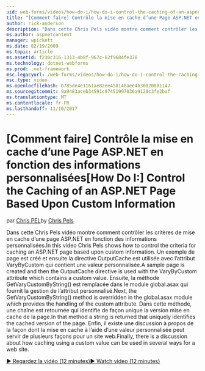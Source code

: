 ```yaml
---
uid: web-forms/videos/how-do-i/how-do-i-control-the-caching-of-an-aspnet-page-based-upon-custom-information
title: "[Comment faire] Contrôle la mise en cache d’une Page ASP.NET en fonction des informations personnalisées | Documents Microsoft"
author: rick-anderson
description: "Dans cette Chris Pels vidéo montre comment contrôler les critères de mise en cache d’une page ASP.NET en fonction des informations personnalisées. Un exemple de page est créée et ensuite l’o..."
ms.author: aspnetcontent
manager: wpickett
ms.date: 02/19/2009
ms.topic: article
ms.assetid: f230c316-1313-4b8f-967c-62f9684fe378
ms.technology: dotnet-webforms
ms.prod: .net-framework
msc.legacyurl: /web-forms/videos/how-do-i/how-do-i-control-the-caching-of-an-aspnet-page-based-upon-custom-information
msc.type: video
ms.openlocfilehash: b785de4e1161ae82ee458148aee4b30820801147
ms.sourcegitcommit: 9a9483aceb34591c97451997036a9120c3fe2baf
ms.translationtype: MT
ms.contentlocale: fr-FR
ms.lasthandoff: 11/10/2017
---
```

<a name="how-do-i-control-the-caching-of-an-aspnet-page-based-upon-custom-information"></a><span data-ttu-id="2412c-104">[Comment faire] Contrôle la mise en cache d’une Page ASP.NET en fonction des informations personnalisées</span><span class="sxs-lookup"><span data-stu-id="2412c-104">[How Do I:] Control the Caching of an ASP.NET Page Based Upon Custom Information</span></span>
====================
<span data-ttu-id="2412c-105">par [Chris PEL](https://twitter.com/chrispels)</span><span class="sxs-lookup"><span data-stu-id="2412c-105">by [Chris Pels](https://twitter.com/chrispels)</span></span>

<span data-ttu-id="2412c-106">Dans cette Chris Pels vidéo montre comment contrôler les critères de mise en cache d’une page ASP.NET en fonction des informations personnalisées.</span><span class="sxs-lookup"><span data-stu-id="2412c-106">In this video Chris Pels shows how to control the criteria for caching an ASP.NET page based upon custom information.</span></span> <span data-ttu-id="2412c-107">Un exemple de page est créé et ensuite la directive OutputCache est utilisée avec l’attribut VaryByCustom qui contient une valeur personnalisée.</span><span class="sxs-lookup"><span data-stu-id="2412c-107">A sample page is created and then the OutputCache directive is used with the VaryByCustom attribute which contains a custom value.</span></span> <span data-ttu-id="2412c-108">Ensuite, la méthode GetVaryCustomByString() est remplacée dans le module global.asax qui fournit la gestion de l’attribut personnalisé.</span><span class="sxs-lookup"><span data-stu-id="2412c-108">Next, the GetVaryCustomByString() method is overridden in the global.asax module which provides the handling of the custom attribute.</span></span> <span data-ttu-id="2412c-109">Dans cette méthode, une chaîne est retournée qui identifie de façon unique la version mise en cache de la page.</span><span class="sxs-lookup"><span data-stu-id="2412c-109">In that method a string is returned that uniquely identifies the cached version of the page.</span></span> <span data-ttu-id="2412c-110">Enfin, il existe une discussion à propos de la façon dont la mise en cache à l’aide d’une valeur personnalisée peut servir de plusieurs façons pour un site web.</span><span class="sxs-lookup"><span data-stu-id="2412c-110">Finally, there is a discussion about how caching using a custom value can be used in several ways for a web site.</span></span>

[<span data-ttu-id="2412c-111">&#9654; Regardez la vidéo (12 minutes)</span><span class="sxs-lookup"><span data-stu-id="2412c-111">&#9654; Watch video (12 minutes)</span></span>](https://channel9.msdn.com/Blogs/ASP-NET-Site-Videos/how-do-i-control-the-caching-of-an-aspnet-page-based-upon-custom-information)
